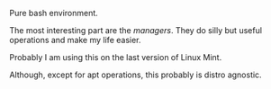 Pure bash environment.

The most interesting part are the _managers_.
They do silly but useful operations and make my life easier.

Probably I am using this on the last version of Linux Mint.

Although, except for apt operations, this probably is distro agnostic.
